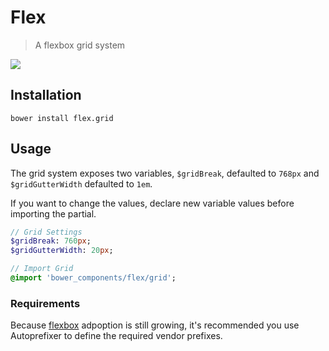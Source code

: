 # Flex
> A flexbox grid system

![](http://f.cl.ly/items/1K2V3H163g3Q3g2D1O2v/Image%202014-12-08%20at%206.26.35%20PM.png)

## Installation
```
bower install flex.grid
```

## Usage

The grid system exposes two variables, `$gridBreak`, defaulted to `768px` and `$gridGutterWidth` defaulted to `1em`.

If you want to change the values, declare new variable values before importing the partial.

```sass
// Grid Settings
$gridBreak: 760px;
$gridGutterWidth: 20px;

// Import Grid
@import 'bower_components/flex/grid';
```

### Requirements

Because [flexbox](http://caniuse.com/#search=flexbox) adpoption is still growing, it's recommended you use Autoprefixer to define the required vendor prefixes.
